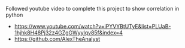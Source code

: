 Followed youtube video to complete this project to show correlation in python
- https://www.youtube.com/watch?v=iPYVYBtUTyE&list=PLUaB-1hjhk8H48Pj32z4GZgGWyylqv85f&index=4
- https://github.com/AlexTheAnalyst
